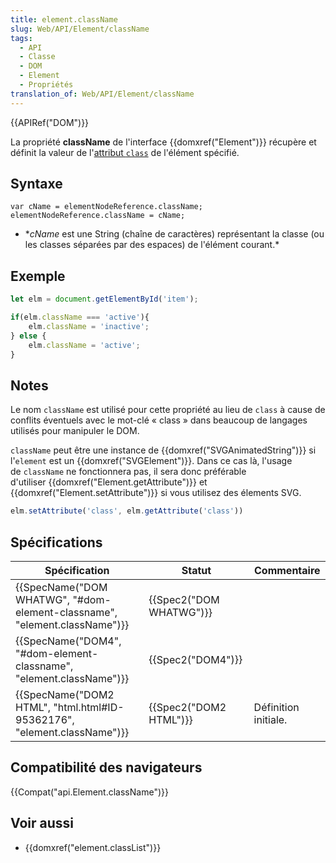 ```yaml
---
title: element.className
slug: Web/API/Element/className
tags:
  - API
  - Classe
  - DOM
  - Element
  - Propriétés
translation_of: Web/API/Element/className
---
```

{{APIRef("DOM")}}

La propriété **className** de l'interface {{domxref("Element")}} récupère et définit la valeur de l'[attribut `class`](/fr/docs/Web/HTML/Attributs_universels/class) de l'élément spécifié.

## Syntaxe

    var cName = elementNodeReference.className;
    elementNodeReference.className = cName;

- \*_cName_ est une String (chaîne de caractères) représentant la classe (ou les classes séparées par des espaces) de l'élément courant.\*

## Exemple

```js
let elm = document.getElementById('item');

if(elm.className === 'active'){
    elm.className = 'inactive';
} else {
    elm.className = 'active';
}
```

## Notes

Le nom `className` est utilisé pour cette propriété au lieu de `class` à cause de conflits éventuels avec le mot-clé « class » dans beaucoup de langages utilisés pour manipuler le DOM.

`className` peut être une instance de {{domxref("SVGAnimatedString")}} si l'`element` est un {{domxref("SVGElement")}}. Dans ce cas là, l'usage de `className` ne fonctionnera pas, il sera donc préférable d'utiliser {{domxref("Element.getAttribute")}} et {{domxref("Element.setAttribute")}} si vous utilisez des élements SVG.

```js
elm.setAttribute('class', elm.getAttribute('class'))
```

## Spécifications

| Spécification                                                                                    | Statut                           | Commentaire          |
| ------------------------------------------------------------------------------------------------ | -------------------------------- | -------------------- |
| {{SpecName("DOM WHATWG", "#dom-element-classname", "element.className")}} | {{Spec2("DOM WHATWG")}} |                      |
| {{SpecName("DOM4", "#dom-element-classname", "element.className")}}         | {{Spec2("DOM4")}}         |                      |
| {{SpecName("DOM2 HTML", "html.html#ID-95362176", "element.className")}} | {{Spec2("DOM2 HTML")}}     | Définition initiale. |

## Compatibilité des navigateurs

{{Compat("api.Element.className")}}

## Voir aussi

- {{domxref("element.classList")}}
